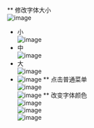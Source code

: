 
** 修改字体大小  
![image](https://github.com/dream2018seek/androidtest/blob/master/pictures/xml1.jpg)
* 小   
![image](https://github.com/dream2018seek/androidtest/blob/master/pictures/xml12.jpg)
* 中   
![image](https://github.com/dream2018seek/androidtest/blob/master/pictures/xml2.jpg)
* 大  
![image](https://github.com/dream2018seek/androidtest/blob/master/pictures/xml3.jpg)
*  ![image](https://github.com/dream2018seek/androidtest/blob/master/pictures/xml4.jpg)
** 点击普通菜单  
![image](https://github.com/dream2018seek/androidtest/blob/master/pictures/xml45.jpg)  
![image](https://github.com/dream2018seek/androidtest/blob/master/pictures/xml5.jpg)
** 改变字体颜色  
![image](https://github.com/dream2018seek/androidtest/blob/master/pictures/xml56.jpg)  
![image](https://github.com/dream2018seek/androidtest/blob/master/pictures/xml6.jpg)  
![image](https://github.com/dream2018seek/androidtest/blob/master/pictures/xml7.jpg)
                   

